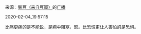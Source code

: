 来源：[豌豆（来自豆瓣）](https://www.douban.com/people/wondersays/)的[广播](https://www.douban.com/people/wondersays/status/2790527738/)


2020-02-04_19:57:15


比痛更痛的是不能说，是胸中阻塞，憋。比恐慌更让人害怕的是恐惧。
